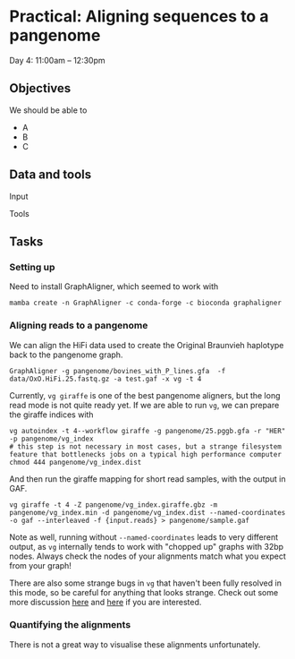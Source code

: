 # Practical: Aligning sequences to a pangenome
Day 4: 11:00am – 12:30pm

## Objectives
We should be able to
 - A
 - B
 - C

## Data and tools

Input


Tools


## Tasks

### Setting up

Need to install GraphAligner, which seemed to work with
```
mamba create -n GraphAligner -c conda-forge -c bioconda graphaligner
```

### Aligning reads to a pangenome

We can align the HiFi data used to create the Original Braunvieh haplotype back to the pangenome graph.
```
GraphAligner -g pangenome/bovines_with_P_lines.gfa  -f data/OxO.HiFi.25.fastq.gz -a test.gaf -x vg -t 4
```

Currently, `vg giraffe` is one of the best pangenome aligners, but the long read mode is not quite ready yet.
If we are able to run `vg`, we can prepare the giraffe indices with
```
vg autoindex -t 4--workflow giraffe -g pangenome/25.pggb.gfa -r "HER"  -p pangenome/vg_index
# this step is not necessary in most cases, but a strange filesystem feature that bottlenecks jobs on a typical high performance computer
chmod 444 pangenome/vg_index.dist
```

And then run the giraffe mapping for short read samples, with the output in GAF.
```
vg giraffe -t 4 -Z pangenome/vg_index.giraffe.gbz -m pangenome/vg_index.min -d pangenome/vg_index.dist --named-coordinates -o gaf --interleaved -f {input.reads} > pangenome/sample.gaf
```

Note as well, running without `--named-coordinates` leads to very different output, as `vg` internally tends to work with "chopped up" graphs with 32bp nodes.
Always check the nodes of your alignments match what you expect from your graph!

There are also some strange bugs in `vg` that haven't been fully resolved in this mode, so be careful for anything that looks strange.
Check out some more discussion [here](https://github.com/vgteam/vg/issues/3996) and [here](https://github.com/vgteam/vg/issues/4249) if you are interested.

### Quantifying the alignments

There is not a great way to visualise these alignments unfortunately.
